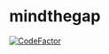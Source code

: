 # mindthegap

[![CodeFactor](https://www.codefactor.io/repository/github/fachsimpeln/mindthecode/badge/master)](https://www.codefactor.io/repository/github/fachsimpeln/mindthecode/overview/master)
